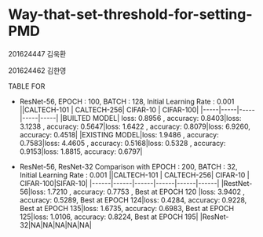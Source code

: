 # Way-that-set-threshold-for-setting-PMD
 201624447 김욱환 
 
 201624462 김한영


TABLE FOR 
 * ResNet-56, EPOCH : 100, BATCH : 128, Initial Learning Rate : 0.001
     ||CALTECH-101 | CALTECH-256| CIFAR-10 | CIFAR-100|
     |-----|-----|-----|-----|-----|
     |BUILTED MODEL| loss: 0.8956 ,  accuracy: 0.8403|loss: 3.1238 ,  accuracy: 0.5647|loss: 1.6422 ,  accuracy: 0.8079|loss: 6.9260,  accuracy: 0.4518|
     |EXISTING MODEL|loss: 1.9486 ,  accuracy: 0.7583|loss: 4.4605 ,  accuracy: 0.5168|loss: 0.5328 ,  accuracy: 0.9153|loss: 1.8815,  accuracy: 0.6797|
  
 * ResNet-56, ResNet-32 Comparison with EPOCH : 200, BATCH : 32, Initial Learning Rate : 0.001
      ||CALTECH-101 | CALTECH-256| CIFAR-10 | CIFAR-100|SIFAR-10|
      |------|------|------|------|------|------|
      |RestNet-56|loss: 1.7210 ,  accuracy: 0.7753 , Best at EPOCH 120 |loss: 3.9402 ,  accuracy: 0.5289, Best at EPOCH 124|loss: 0.4284, accuracy: 0.9228, Best at EPOCH 135|loss: 1.6735, accuracy: 0.6983, Best at EPOCH 125|loss: 1.0106, accuracy: 0.8224, Best at EPOCH 195|
      |ResNet-32|NA|NA|NA|NA|NA|
